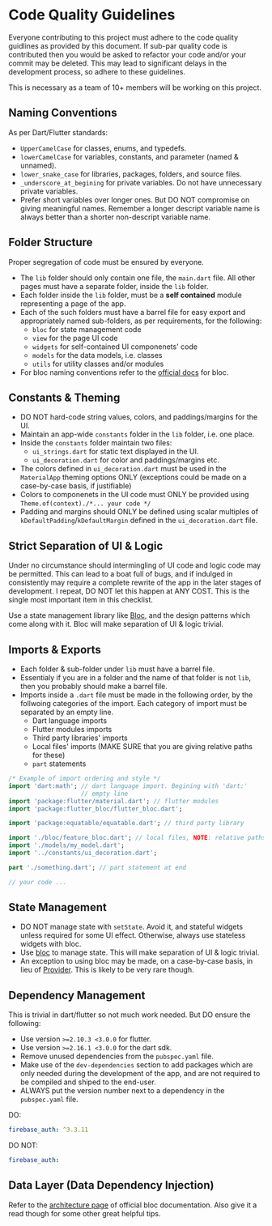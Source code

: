 # Code Quality Guidelines
Everyone contributing to this project must adhere to the code quality guidlines as provided by this document. If sub-par quality code is contributed then you would be asked to refactor your code and/or your commit may be deleted. This may lead to significant delays in the development process, so adhere to these guidelines.

This is necessary as a team of 10+ members will be working on this project.


## Naming Conventions
As per Dart/Flutter standards:
- `UpperCamelCase` for classes, enums, and typedefs.
- `lowerCamelCase` for variables, constants, and parameter (named & unnamed).
- `lower_snake_case` for libraries, packages, folders, and source files.
- `_underscore_at_begining` for private variables. Do not have unnecessary private variables.
- Prefer short variables over longer ones. But DO NOT compromise on giving meaningful names. Remember a longer descript variable name is always better than a shorter non-descript variable name.


## Folder Structure
Proper segregation of code must be ensured by everyone.
- The `lib` folder should only contain one file, the `main.dart` file. All other pages must have a separate folder, inside the `lib` folder.
- Each folder inside the `lib` folder, must be a **self contained** module representing a page of the app.
- Each of the such folders must have a barrel file for easy export and appropriately named sub-folders, as per requirements, for the following:
    - `bloc` for state management code
    - `view` for the page UI code
    - `widgets` for self-contained UI componenets' code
    - `models` for the data models, i.e. classes
    - `utils` for utility classes and/or modules
- For bloc naming conventions refer to the <a href="https://bloclibrary.dev/#/blocnamingconventions">official docs</a> for bloc.


## Constants & Theming
- DO NOT hard-code string values, colors, and paddings/margins for the UI.
- Maintain an app-wide `constants` folder in the `lib` folder, i.e. one place.
- Inside the `constants` folder maintain two files:
    - `ui_strings.dart` for static text displayed in the UI.
    - `ui_decoration.dart` for color and paddings/margins etc.
- The colors defined in `ui_decoration.dart` must be used in the `MaterialApp` theming options ONLY (exceptions could be made on a case-by-case basis, if justifiable)
- Colors to componenets in the UI code must ONLY be provided using `Theme.of(context)./*... your code */`
- Padding and margins should ONLY be defined using scalar multiples of `kDefaultPadding`/`kDefaultMargin` defined in the `ui_decoration.dart` file.


## Strict Separation of UI & Logic
Under no circumstance should intermingling of UI code and logic code may be permitted. This can lead to a boat full of bugs, and if indulged in consistently may require a complete rewrite of the app in the later stages of development. I repeat, DO NOT let this happen at ANY COST. This is the single most important item in this checklist.

Use a state management library like <a href="https://bloclibrary.dev/">Bloc</a>, and the design patterns which come along with it. Bloc will make separation of UI & logic trivial.


## Imports & Exports
- Each folder & sub-folder under `lib` must have a barrel file.
- Essentialy if you are in a folder and the name of that folder is not `lib`, then you probably should make a barrel file.
- Imports inside a `.dart` file must be made in the following order, by the follwoing categories of the import. Each category of import must be separated by an empty line.
    - Dart language imports
    - Flutter modules imports
    - Third party libraries' imports
    - Local files' imports (MAKE SURE that you are giving relative paths for these)
    - `part` statements

```dart
/* Example of import ordering and style */
import 'dart:math'; // dart language import. Begining with 'dart:'
                    // empty line
import 'package:flutter/material.dart'; // flutter modules
import 'package:flutter_bloc/flutter_bloc.dart';

import 'package:equatable/equatable.dart'; // third party library

import './bloc/feature_bloc.dart'; // local files, NOTE: relative paths
import './models/my_model.dart';
import '../constants/ui_decoration.dart';

part './something.dart'; // part statement at end

// your code ...
```

## State Management
- DO NOT manage state with `setState`. Avoid it, and stateful widgets unless required for some UI effect. Otherwise, always use stateless widgets with bloc.
- Use <a href="https://bloclibrary.dev/">bloc</a> to manage state. This will make separation of UI & logic trivial.
- An exception to using bloc may be made, on a case-by-case basis, in lieu of <a href="https://pub.dev/packages/provider">Provider</a>. This is likely to be very rare though.


## Dependency Management
This is trivial in dart/flutter so not much work needed. But DO ensure the following:
- Use version `>=2.10.3 <3.0.0` for flutter.
- Use version `>=2.16.1 <3.0.0` for the dart sdk.
- Remove unused dependencies from the `pubspec.yaml` file.
- Make use of the `dev-dependencies` section to add packages which are only needed during the development of the app, and are not required to be compiled and shiped to the end-user.
- ALWAYS put the version number next to a dependency in the `pubspec.yaml` file.

DO:
```yaml
firebase_auth: ^3.3.11
```
DO NOT:
```yaml
firebase_auth:
```


## Data Layer (Data Dependency Injection)
Refer to the <a href="https://bloclibrary.dev/#/architecture?id=data-layer">architecture page</a> of official bloc documentation. Also give it a read though for some other great helpful tips.
